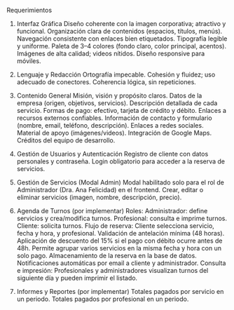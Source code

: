 Requerimientos

1. Interfaz Gráfica
Diseño coherente con la imagen corporativa; atractivo y funcional.
Organización clara de contenidos (espacios, títulos, menús).
Navegación consistente con enlaces bien etiquetados.
Tipografía legible y uniforme.
Paleta de 3–4 colores (fondo claro, color principal, acentos).
Imágenes de alta calidad; videos nítidos.
Diseño responsive para móviles.

2. Lenguaje y Redacción
Ortografía impecable.
Cohesión y fluidez; uso adecuado de conectores.
Coherencia lógica, sin repeticiones.

3. Contenido General
Misión, visión y propósito claros.
Datos de la empresa (origen, objetivos, servicios).
Descripción detallada de cada servicio.
Formas de pago: efectivo, tarjeta de crédito y débito.
Enlaces a recursos externos confiables.
Información de contacto y formulario (nombre, email, teléfono, descripción).
Enlaces a redes sociales.
Material de apoyo (imágenes/videos).
Integración de Google Maps.
Créditos del equipo de desarrollo.

4. Gestión de Usuarios y Autenticación
Registro de cliente con datos personales y contraseña.
Login obligatorio para acceder a la reserva de servicios.

5. Gestión de Servicios (Modal Admin)
Modal habilitado solo para el rol de Administrador (Dra. Ana Felicidad) en el frontend.
Crear, editar o eliminar servicios (imagen, nombre, descripción, precio).

6. Agenda de Turnos (por implementar)
Roles:
Administrador: define servicios y crea/modifica turnos.
Profesional: consulta e imprime turnos.
Cliente: solicita turnos.
Flujo de reserva:
Cliente selecciona servicio, fecha y hora, y profesional.
Validación de antelación mínima (48 horas).
Aplicación de descuento del 15% si el pago con débito ocurre antes de 48h.
Permite agrupar varios servicios en la misma fecha y hora con un solo pago.
Almacenamiento de la reserva en la base de datos.
Notificaciones automáticas por email a cliente y administrador.
Consulta e impresión:
Profesionales y administradores visualizan turnos del siguiente día y pueden imprimir el listado.

7. Informes y Reportes (por implementar)
Totales pagados por servicio en un periodo.
Totales pagados por profesional en un periodo.